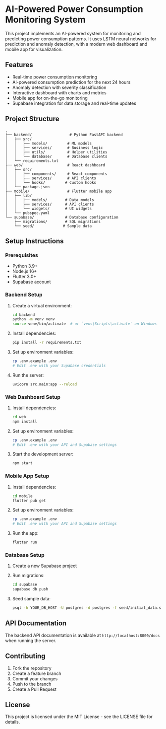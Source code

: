 # AI-Powered Power Consumption Monitoring System

This project implements an AI-powered system for monitoring and predicting power consumption patterns. It uses LSTM neural networks for prediction and anomaly detection, with a modern web dashboard and mobile app for visualization.

## Features

- Real-time power consumption monitoring
- AI-powered consumption prediction for the next 24 hours
- Anomaly detection with severity classification
- Interactive dashboard with charts and metrics
- Mobile app for on-the-go monitoring
- Supabase integration for data storage and real-time updates

## Project Structure

```
.
├── backend/                 # Python FastAPI backend
│   ├── src/
│   │   ├── models/         # ML models
│   │   ├── services/       # Business logic
│   │   ├── utils/          # Helper utilities
│   │   └── database/       # Database clients
│   └── requirements.txt
├── web/                    # React dashboard
│   ├── src/
│   │   ├── components/     # React components
│   │   ├── services/       # API clients
│   │   └── hooks/         # Custom hooks
│   └── package.json
├── mobile/                 # Flutter mobile app
│   ├── lib/
│   │   ├── models/        # Data models
│   │   ├── services/      # API clients
│   │   └── widgets/       # UI widgets
│   └── pubspec.yaml
└── supabase/              # Database configuration
    ├── migrations/        # SQL migrations
    └── seed/             # Sample data
```

## Setup Instructions

### Prerequisites

- Python 3.9+
- Node.js 16+
- Flutter 3.0+
- Supabase account

### Backend Setup

1. Create a virtual environment:
   ```bash
   cd backend
   python -m venv venv
   source venv/bin/activate  # or `venv\Scripts\activate` on Windows
   ```

2. Install dependencies:
   ```bash
   pip install -r requirements.txt
   ```

3. Set up environment variables:
   ```bash
   cp .env.example .env
   # Edit .env with your Supabase credentials
   ```

4. Run the server:
   ```bash
   uvicorn src.main:app --reload
   ```

### Web Dashboard Setup

1. Install dependencies:
   ```bash
   cd web
   npm install
   ```

2. Set up environment variables:
   ```bash
   cp .env.example .env
   # Edit .env with your API and Supabase settings
   ```

3. Start the development server:
   ```bash
   npm start
   ```

### Mobile App Setup

1. Install dependencies:
   ```bash
   cd mobile
   flutter pub get
   ```

2. Set up environment variables:
   ```bash
   cp .env.example .env
   # Edit .env with your API and Supabase settings
   ```

3. Run the app:
   ```bash
   flutter run
   ```

### Database Setup

1. Create a new Supabase project

2. Run migrations:
   ```bash
   cd supabase
   supabase db push
   ```

3. Seed sample data:
   ```bash
   psql -h YOUR_DB_HOST -U postgres -d postgres -f seed/initial_data.sql
   ```

## API Documentation

The backend API documentation is available at `http://localhost:8000/docs` when running the server.

## Contributing

1. Fork the repository
2. Create a feature branch
3. Commit your changes
4. Push to the branch
5. Create a Pull Request

## License

This project is licensed under the MIT License - see the LICENSE file for details. 